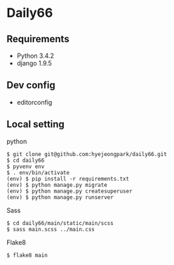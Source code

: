 # Daily66

## Requirements

- Python 3.4.2
- django 1.9.5

## Dev config

- editorconfig

## Local setting

python

``` shell
$ git clone git@github.com:hyejeongpark/daily66.git
$ cd daily66
$ pyvenv env
$ . env/bin/activate
(env) $ pip install -r requirements.txt
(env) $ python manage.py migrate
(env) $ python manage.py createsuperuser
(env) $ python manage.py runserver
```

Sass

``` shell
$ cd daily66/main/static/main/scss
$ sass main.scss ../main.css
```

Flake8

``` shell
$ flake8 main
```
